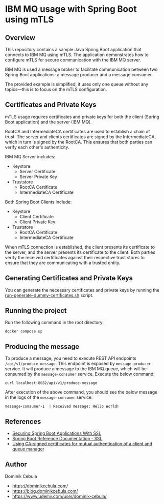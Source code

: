 # IBM MQ usage with Spring Boot using mTLS

## Overview

This repository contains a sample Java Spring Boot application that connects to IBM MQ using mTLS.
The application demonstrates how to configure mTLS for secure communication with the IBM MQ server.

IBM MQ is used a message broker to facilitate communication between two Spring Boot applications: a message producer and
a message consumer.

The provided example is simplified, it uses only one queue without any topics—this is to focus on the mTLS
configuration.

## Certificates and Private Keys

mTLS usage requires certificates and private keys for both the client (Spring Boot application) and the server (IBM MQ).

RootCA and IntermediateCA certificates are used to establish a chain of trust. The server and clients certificates are
signed by the IntermediateCA, which in turn is signed by the RootCA. This ensures that both parties can verify each
other's authenticity.

IBM MQ Server includes:

- Keystore
    - Server Certificate
    - Server Private Key
- Truststore
    - RootCA Certificate
    - IntermediateCA Certificate

Both Spring Boot Clients include:

- Keystore
    - Client Certificate
    - Client Private Key
- Truststore
    - RootCA Certificate
    - IntermediateCA Certificate

When mTLS connection is established, the client presents its certificate to the server, and the server presents its
certificate to the client. Both parties verify the received certificates against their respective trust stores to ensure
that they are communicating with a trusted entity.

## Generating Certificates and Private Keys

You can generate the necessary certificates and private keys by running
the [run-generate-dummy-certificates.sh](ibm-mq/run-generate-dummy-certificates.sh) script.

## Running the project

Run the following command in the root directory:

```shell
docker compose up
```

## Producing the message

To produce a message, you need to execute REST API endpoints `/api/v1/produce-message`. This endpoint is exposed by
`message-producer` service. It will produce a message to the IBM MQ queue, which will be consumed by the
`message-consumer` service. Execute the below command:

```shell
curl localhost:8082/api/v1/produce-message
```

After execution of the above command, you should see the below message in the logs of the `message-consumer` service:

```text
message-consumer-1  | Received message: Hello World!
```

## References

- [Securing Spring Boot Applications With SSL](https://spring.io/blog/2023/06/07/securing-spring-boot-applications-with-ssl)
- [Spring Boot Reference Documentation - SSL](https://docs.spring.io/spring-boot/reference/features/ssl.html)
- [Using CA-signed certificates for mutual authentication of a client and queue manager](https://www.ibm.com/docs/en/ibm-mq/9.4.x?topic=ccqms-using-ca-signed-certificates-mutual-authentication-client-queue-manager)

## Author

Dominik Cebula

- https://dominikcebula.com/
- https://blog.dominikcebula.com/
- https://www.udemy.com/user/dominik-cebula/
